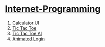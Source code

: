 # <a href="https://jayesh2812.github.io/Internet-Programming/">Internet-Programming</a>


<ol>
  <li> <a href="Calci">Calculator UI</a></li>
  <li> <a href="Tic Tac Toe">Tic Tac Toe</a></li>
  <li> <a href="Tic Tac Toe AI">Tic Tac Toe AI</a></li>
  <li> <a href="Login">Animated Login</a></li>
 </ol>

